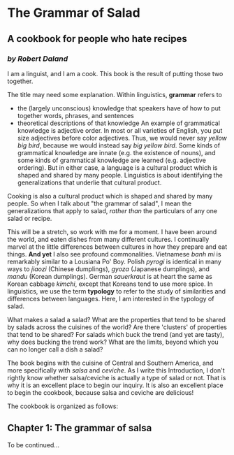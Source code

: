 # The Grammar of Salad
## A cookbook for people who hate recipes
### _by Robert Daland_

I am a linguist, and I am a cook. This book is the result of putting those two together.

The title may need some explanation. Within linguistics, **grammar** refers to
* the (largely unconscious) knowledge that speakers have of how to put together words, phrases, and sentences
* theoretical descriptions of that knowledge
An example of grammatical knowledge is adjective order. In most or all varieties of English, you put size adjectives before color adjectives. Thus, we would never say _yellow big bird_, because we would instead say _big yellow bird_. Some kinds of grammatical knowledge are innate (e.g. the existence of nouns), and some kinds of grammatical knowledge are learned (e.g. adjective ordering). But in either case, a language is a cultural product which is shaped and shared by many people. Linguistics is about identifying the generalizations that underlie that cultural product.

Cooking is also a cultural product which is shaped and shared by many people. So when I talk about "the grammar of salad", I mean the generalizations that apply to salad, _rather than_ the particulars of any one salad or recipe.

This will be a stretch, so work with me for a moment. I have been around the world, and eaten dishes from many different cultures. I continually marvel at the little differences between cultures in how they prepare and eat things. **And yet** I also see profound commonalities. Vietnamese _banh mi_ is remarkably similar to a Lousiana Po' Boy. Polish _pyrogi_ is identical in many ways to _jiaozi_ (Chinese dumplings), _gyoza_ (Japanese dumplings), and _mandu_ (Korean dumplings). German _sauerkraut_ is at heart the same as Korean cabbage _kimchi_, except that Koreans tend to use more spice. In linguistics, we use the term **typology** to refer to the study of similarities and differences between languages. Here, I am interested in the typology of salad.

What makes a salad a salad? What are the properties that tend to be shared by salads across the cuisines of the world? Are there 'clusters' of properties that tend to be shared? For salads which buck the trend (and yet are tasty), why does bucking the trend work? What are the limits, beyond which you can no longer call a dish a salad?

The book begins with the cuisine of Central and Southern America, and more specifically with _salsa_ and _ceviche_. As I write this Introduction, I don't rightly know whether salsa/ceviche is actually a type of salad or not. That is why it is an excellent place to begin our inquiry. It is also an excellent place to begin the cookbook, because salsa and ceviche are delicious!

The cookbook is organized as follows:
## Chapter 1: The grammar of salsa

To be continued...

